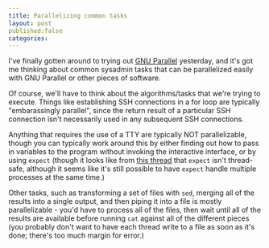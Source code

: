 ```yaml
---
title: Parallelizing common tasks
layout: post
published:false
categories:
---
```


I've finally gotten around to trying out [GNU Parallel] yesterday, and it's got me
thinking about common sysadmin tasks that can be parallelized easily with GNU Parallel
or other pieces of software.

Of course, we'll have to think about the algorithms/tasks that we're trying to execute.
Things like establishing SSH connections in a for loop are typically "embarassingly
parallel", since the return result of a particular SSH connection isn't necessarily
used in any subsequent SSH connections.

Anything that requires the use of a TTY are typically NOT parallelizable, though
you can typically work around this by either finding out how to pass in variables to
the program without invoking the interactive interface, or by using `expect` (though
it looks like from [this thread] that `expect` isn't thread-safe, although it seems
like it's still possible to have `expect` handle multiple processes at the same time.)

Other tasks, such as transforming a set of files with `sed`, merging all of the results
into a single output, and then piping it into a file is mostly parallelizable - you'd
have to process all of the files, then wait until all of the results are available
before running `cat` against all of the different pieces (you probably don't want to
have each thread write to a file as soon as it's done; there's too much margin for
error.)

[GNU Parallel]: http://savannah.gnu.org/projects/parallel
[this thread]: http://groups.google.com/group/comp.lang.tcl/msg/80db2ba9a5371f18